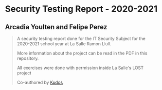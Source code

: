 # Security Testing Report - 2020-2021
## Arcadia Youlten and Felipe Perez
> A security testing report done for the IT Security Subject for the 2020-2021 school year at La Salle Ramon Llull.
>
> More information about the project can be read in the PDF in this repository.
>
> All exercises were done with permission inside La Salle's LOST project
>
> Co-authored by [Kudos](https://github.com/Kudos01)
